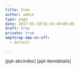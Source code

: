 ```yaml
---
title: Item
author: admin
type: page
date: 2017-05-18T16:34:49+00:00
draft: true
private: true
ampforwp-amp-on-off:
  - default

---
```

\[ppt-abcindex\] \[ppt-itemdetails\]